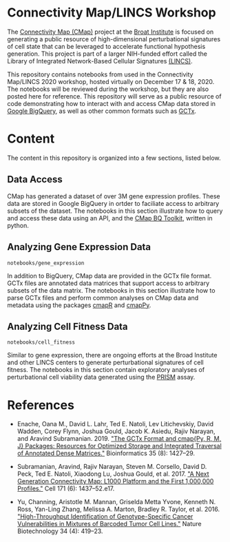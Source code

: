 # Connectivity Map/LINCS Workshop

The [Connectivity Map (CMap)](https://clue.io) project at the [Broat Institute](http://www.broadinstitute.org) is focused on generating a public resource of high-dimensional perturbational signatures of cell state that can be leveraged to accelerate functional hypothesis generation. This project is part of a larger NIH-funded effort called the Library of Integrated Network-Based Cellular Signatures [(LINCS)](https://lincsproject.org/).

This repository contains notebooks from used in the Connectivity Map/LINCS 2020 workshop, hosted virtually on December 17 & 18, 2020. The notebooks will be reviewed during the workshop, but they are also posted here for reference. This repository will serve as a public resource of code demonstrating how to interact with and access CMap data stored in [Google BigQuery](https://cloud.google.com/bigquery), as well as other common formats such as [GCTx](https://clue.io/connectopedia/gctx_format).


# Content

The content in this repository is organized into a few sections, listed below.

## Data Access

CMap has generated a dataset of over 3M gene expression profiles. These data are stored in Google BigQuery in ortder to faciliate access to arbitrary subsets of the dataset. The notebooks in this section illustrate how to query and access these data using an API, and the [CMap BQ Toolkit](https://cmapbq.readthedocs.io/en/latest/setup-guide.html), written in python. 

## Analyzing Gene Expression Data

`notebooks/gene_expression`

In addition to BigQuery, CMap data are provided in the GCTx file format. GCTx files are annotated data matrices that support access to arbitrary subsets of the data matrix. The notebooks in this section illustrate how to parse GCTx files and perform common analyses on CMap data and metadata using the packages [cmapR](https://bioconductor.org/packages/release/bioc/html/cmapR.html) and [cmapPy](https://pypi.org/project/cmapPy/).

## Analyzing Cell Fitness Data

`notebooks/cell_fitness`

Similar to gene expression, there are ongoing efforts at the Broad Institute and other LINCS centers to generate perturbational signatures of cell fitness. The notebooks in this section contain exploratory analyses of perturbational cell viability data generated using the [PRISM](https://www.theprismlab.org/) assay.

# References

* Enache, Oana M., David L. Lahr, Ted E. Natoli, Lev Litichevskiy, David Wadden, Corey Flynn, Joshua Gould, Jacob K. Asiedu, Rajiv Narayan, and Aravind Subramanian. 2019. ["The GCTx Format and cmap{Py, R, M, J} Packages: Resources for Optimized Storage and Integrated Traversal of Annotated Dense Matrices."](http://dx.doi.org/10.1093/bioinformatics/bty784) Bioinformatics  35 (8): 1427–29.

* Subramanian, Aravind, Rajiv Narayan, Steven M. Corsello, David D. Peck, Ted E. Natoli, Xiaodong Lu, Joshua Gould, et al. 2017. ["A Next Generation Connectivity Map: L1000 Platform and the First 1,000,000 Profiles."](https://www.ncbi.nlm.nih.gov/pubmed/29195078) Cell 171 (6): 1437–52.e17.

* Yu, Channing, Aristotle M. Mannan, Griselda Metta Yvone, Kenneth N. Ross, Yan-Ling Zhang, Melissa A. Marton, Bradley R. Taylor, et al. 2016. ["High-Throughput Identification of Genotype-Specific Cancer Vulnerabilities in Mixtures of Barcoded Tumor Cell Lines."](http://dx.doi.org/10.1038/nbt.3460) Nature Biotechnology 34 (4): 419–23.
